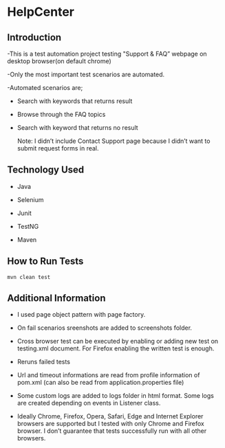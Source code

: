 # HelpCenter

## Introduction

-This is a test automation project testing "Support & FAQ” webpage on desktop browser(on default chrome)

-Only the most important test scenarios are automated.

-Automated scenarios are;      

* Search with keywords that returns result

* Browse through the FAQ topics 

* Search with keyword that returns no result

    Note: I didn’t include Contact Support page because I didn’t want to submit request forms in real.                   

## Technology Used

* Java

* Selenium

* Junit

* TestNG

* Maven

## How to Run Tests

    mvn clean test

## Additional Information

- I used page object pattern with page factory. 

- On fail scenarios sreenshots are added to screenshots folder.

- Cross browser test can be executed by enabling or adding new test on testing.xml document. For Firefox enabling the written test is enough.

- Reruns failed tests

- Url and timeout informations are read from profile information of pom.xml (can also be read from application.properties file)

- Some custom logs are added to logs folder in html format. Some logs are created depending on events in Listener class.

- Ideally Chrome, Firefox, Opera, Safari, Edge and Internet Explorer browsers are supported but I tested with only Chrome and Firefox browser. I don’t guarantee that tests successfully run with all other browsers.